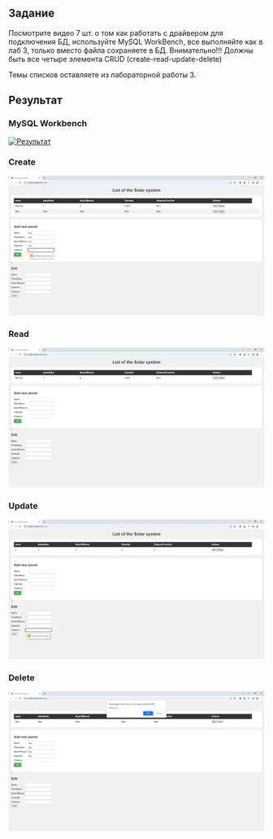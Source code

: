 ## Задание
Посмотрите видео 7 шт. о том как работать с драйвером для подключения БД, используйте MySQL WorkBench, все выполняйте как в лаб 3, только вместо файла сохраняете в БД. Внимательно!!! Должны быть все четыре элемента CRUD (create-read-update-delete)

Темы списков оставляете из лабораторной работы 3.

## Результат
### MySQL Workbench
[![Результат](./LW4_create_workbench.png)](https://drive.google.com/file/d/1BSLOf02Bhmk3gcpNnNk8WdG1a4DYVtz-/view?usp=sharing)
### Create
[![Результат](./LW4_create.png)](https://drive.google.com/file/d/1BSLOf02Bhmk3gcpNnNk8WdG1a4DYVtz-/view?usp=sharing)
### Read
[![Результат](./LW4_read.png)](https://drive.google.com/file/d/1BSLOf02Bhmk3gcpNnNk8WdG1a4DYVtz-/view?usp=sharing)
### Update
[![Результат](./LW4_update.png)](https://drive.google.com/file/d/1BSLOf02Bhmk3gcpNnNk8WdG1a4DYVtz-/view?usp=sharing)
### Delete
[![Результат](./LW4_delete.png)](https://drive.google.com/file/d/1BSLOf02Bhmk3gcpNnNk8WdG1a4DYVtz-/view?usp=sharing)
